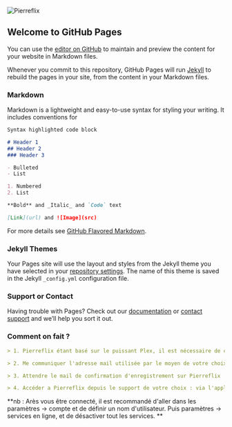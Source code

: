  ![Pierreflix](https://fontmeme.com/permalink/191226/f9fad599152345799ac73d39f60ae73e.png) 
 
 ## Welcome to GitHub Pages

You can use the [editor on GitHub](https://github.com/margotp37/pierreflix/edit/master/README.md) to maintain and preview the content for your website in Markdown files.

Whenever you commit to this repository, GitHub Pages will run [Jekyll](https://jekyllrb.com/) to rebuild the pages in your site, from the content in your Markdown files.

### Markdown

Markdown is a lightweight and easy-to-use syntax for styling your writing. It includes conventions for

```markdown
Syntax highlighted code block

# Header 1
## Header 2
### Header 3

- Bulleted
- List

1. Numbered
2. List

**Bold** and _Italic_ and `Code` text

[Link](url) and ![Image](src)
```

For more details see [GitHub Flavored Markdown](https://guides.github.com/features/mastering-markdown/).

### Jekyll Themes

Your Pages site will use the layout and styles from the Jekyll theme you have selected in your [repository settings](https://github.com/margotp37/pierreflix/settings). The name of this theme is saved in the Jekyll `_config.yml` configuration file.

### Support or Contact

Having trouble with Pages? Check out our [documentation](https://help.github.com/categories/github-pages-basics/) or [contact support](https://github.com/contact) and we’ll help you sort it out.


### Comment on fait ?

```markdown
> 1. Pierreflix étant basé sur le puissant Plex, il est nécessaire de créer un compte sur le site de Plex (de préférence avec un mail @gmail.com) : [Inscription](https://www.plex.tv/sign-up/)
```
```markdown
> 2. Me communiquer l'adresse mail utilisée par le moyen de votre choix. Eh oui, si vous êtes arrivés ici, c'est que vous me connaissez.
```
```markdown
> 3. Attendre le mail de confirmation d'enregistrement sur Pierreflix
```
```markdown
> 4. Accéder a Pierreflix depuis le support de votre choix : via l'application iOS ou Android, sur votre TV connectée, l'application PC, ou directement sur le site : [Pierreflix](https://pierrelegeek.ovh)
   ```
   
   **nb : Arès vous être connecté, il est recommandé d'aller dans les paramètres -> compte et de définir un nom d'utilisateur. Puis paramètres -> services en ligne, et de désactiver tout les services. **
